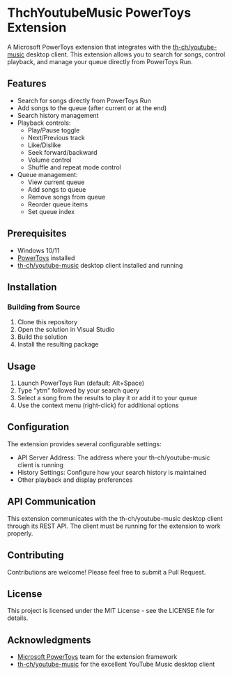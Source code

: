 # ThchYoutubeMusic PowerToys Extension

A Microsoft PowerToys extension that integrates with the [th-ch/youtube-music](https://github.com/th-ch/youtube-music) desktop client. This extension allows you to search for songs, control playback, and manage your queue directly from PowerToys Run.

## Features

- Search for songs directly from PowerToys Run
- Add songs to the queue (after current or at the end)
- Search history management
- Playback controls:
  - Play/Pause toggle
  - Next/Previous track
  - Like/Dislike
  - Seek forward/backward
  - Volume control
  - Shuffle and repeat mode control
- Queue management:
  - View current queue
  - Add songs to queue
  - Remove songs from queue
  - Reorder queue items
  - Set queue index

## Prerequisites

- Windows 10/11
- [PowerToys](https://github.com/microsoft/PowerToys) installed
- [th-ch/youtube-music](https://github.com/th-ch/youtube-music) desktop client installed and running

## Installation

### Building from Source

1. Clone this repository
2. Open the solution in Visual Studio
3. Build the solution
4. Install the resulting package

## Usage

1. Launch PowerToys Run (default: Alt+Space)
2. Type "ytm" followed by your search query
3. Select a song from the results to play it or add it to your queue
4. Use the context menu (right-click) for additional options

## Configuration

The extension provides several configurable settings:

- API Server Address: The address where your th-ch/youtube-music client is running
- History Settings: Configure how your search history is maintained
- Other playback and display preferences

## API Communication

This extension communicates with the th-ch/youtube-music desktop client through its REST API. The client must be running for the extension to work properly.

## Contributing

Contributions are welcome! Please feel free to submit a Pull Request.

## License

This project is licensed under the MIT License - see the LICENSE file for details.

## Acknowledgments

- [Microsoft PowerToys](https://github.com/microsoft/PowerToys) team for the extension framework
- [th-ch/youtube-music](https://github.com/th-ch/youtube-music) for the excellent YouTube Music desktop client